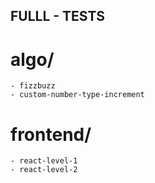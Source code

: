## FULLL - TESTS

# algo/

    - fizzbuzz
    - custom-number-type-increment

# frontend/

    - react-level-1
    - react-level-2
